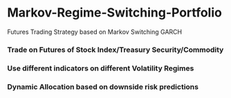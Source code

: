 # Markov-Regime-Switching-Portfolio
Futures Trading Strategy based on Markov Switching GARCH

### Trade on Futures of Stock Index/Treasury Security/Commodity

### Use different indicators on different Volatility Regimes

### Dynamic Allocation based on downside risk predictions
